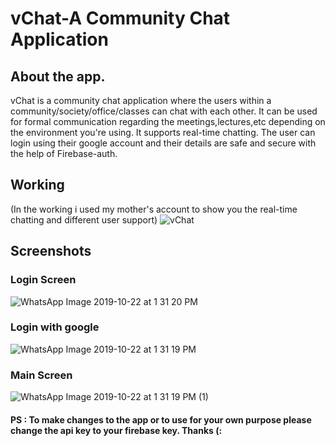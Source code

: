 # vChat-A Community Chat Application

## About the app.
vChat is a community chat application where the users within a community/society/office/classes can chat with each other.
It can be used for formal communication regarding the meetings,lectures,etc depending on the environment you're using.
It supports real-time chatting.
The user can login using their google account and their details are safe and secure with the help of Firebase-auth.

## Working
(In the working i used my mother's account to show you the real-time chatting and different user support)
![vChat](https://user-images.githubusercontent.com/44740658/67267645-5c465980-f4d0-11e9-9950-c4da54fa1e81.gif)

## Screenshots

### Login Screen

![WhatsApp Image 2019-10-22 at 1 31 20 PM](https://user-images.githubusercontent.com/44740658/67267876-d1b22a00-f4d0-11e9-9ef2-18d50abd18fe.jpeg)

### Login with google

![WhatsApp Image 2019-10-22 at 1 31 19 PM](https://user-images.githubusercontent.com/44740658/67267875-d1199380-f4d0-11e9-8924-2a1732ef5f16.jpeg)

### Main Screen

![WhatsApp Image 2019-10-22 at 1 31 19 PM (1)](https://user-images.githubusercontent.com/44740658/67267873-d1199380-f4d0-11e9-967e-e20da4f1c124.jpeg)

#### PS : To make changes to the app or to use for your own purpose please change the api key to your firebase key. Thanks (:



